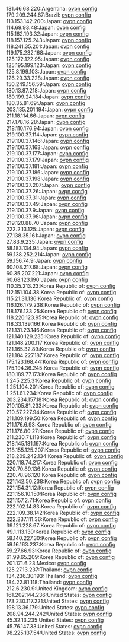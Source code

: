 181.46.68.220:Argentina: [ovpn config](vpn/181_46_68_220.ovpn)  
179.209.244.67:Brazil: [ovpn config](vpn/179_209_244_67.ovpn)  
113.153.142.200:Japan: [ovpn config](vpn/113_153_142_200.ovpn)  
114.69.93.48:Japan: [ovpn config](vpn/114_69_93_48.ovpn)  
115.162.193.32:Japan: [ovpn config](vpn/115_162_193_32.ovpn)  
118.157.125.243:Japan: [ovpn config](vpn/118_157_125_243.ovpn)  
118.241.35.201:Japan: [ovpn config](vpn/118_241_35_201.ovpn)  
119.175.232.168:Japan: [ovpn config](vpn/119_175_232_168.ovpn)  
125.172.122.95:Japan: [ovpn config](vpn/125_172_122_95.ovpn)  
125.195.199.123:Japan: [ovpn config](vpn/125_195_199_123.ovpn)  
125.8.199.103:Japan: [ovpn config](vpn/125_8_199_103.ovpn)  
126.29.33.228:Japan: [ovpn config](vpn/126_29_33_228.ovpn)  
150.249.156.59:Japan: [ovpn config](vpn/150_249_156_59.ovpn)  
180.13.87.218:Japan: [ovpn config](vpn/180_13_87_218.ovpn)  
180.199.24.184:Japan: [ovpn config](vpn/180_199_24_184.ovpn)  
180.35.81.69:Japan: [ovpn config](vpn/180_35_81_69.ovpn)  
203.135.201.194:Japan: [ovpn config](vpn/203_135_201_194.ovpn)  
211.18.114.66:Japan: [ovpn config](vpn/211_18_114_66.ovpn)  
217.178.16.28:Japan: [ovpn config](vpn/217_178_16_28.ovpn)  
218.110.176.94:Japan: [ovpn config](vpn/218_110_176_94.ovpn)  
219.100.37.114:Japan: [ovpn config](vpn/219_100_37_114.ovpn)  
219.100.37.146:Japan: [ovpn config](vpn/219_100_37_146.ovpn)  
219.100.37.163:Japan: [ovpn config](vpn/219_100_37_163.ovpn)  
219.100.37.177:Japan: [ovpn config](vpn/219_100_37_177.ovpn)  
219.100.37.179:Japan: [ovpn config](vpn/219_100_37_179.ovpn)  
219.100.37.181:Japan: [ovpn config](vpn/219_100_37_181.ovpn)  
219.100.37.186:Japan: [ovpn config](vpn/219_100_37_186.ovpn)  
219.100.37.198:Japan: [ovpn config](vpn/219_100_37_198.ovpn)  
219.100.37.207:Japan: [ovpn config](vpn/219_100_37_207.ovpn)  
219.100.37.26:Japan: [ovpn config](vpn/219_100_37_26.ovpn)  
219.100.37.31:Japan: [ovpn config](vpn/219_100_37_31.ovpn)  
219.100.37.49:Japan: [ovpn config](vpn/219_100_37_49.ovpn)  
219.100.37.9:Japan: [ovpn config](vpn/219_100_37_9.ovpn)  
219.100.37.98:Japan: [ovpn config](vpn/219_100_37_98.ovpn)  
219.120.88.70:Japan: [ovpn config](vpn/219_120_88_70.ovpn)  
222.2.13.125:Japan: [ovpn config](vpn/222_2_13_125.ovpn)  
27.138.35.161:Japan: [ovpn config](vpn/27_138_35_161.ovpn)  
27.83.9.235:Japan: [ovpn config](vpn/27_83_9_235.ovpn)  
58.183.134.94:Japan: [ovpn config](vpn/58_183_134_94.ovpn)  
59.138.252.214:Japan: [ovpn config](vpn/59_138_252_214.ovpn)  
59.156.74.9:Japan: [ovpn config](vpn/59_156_74_9.ovpn)  
60.108.217.68:Japan: [ovpn config](vpn/60_108_217_68.ovpn)  
60.35.207.221:Japan: [ovpn config](vpn/60_35_207_221.ovpn)  
60.68.123.190:Japan: [ovpn config](vpn/60_68_123_190.ovpn)  
110.35.213.23:Korea Republic of: [ovpn config](vpn/110_35_213_23.ovpn)  
112.151.104.38:Korea Republic of: [ovpn config](vpn/112_151_104_38.ovpn)  
115.21.31.136:Korea Republic of: [ovpn config](vpn/115_21_31_136.ovpn)  
116.126.179.238:Korea Republic of: [ovpn config](vpn/116_126_179_238.ovpn)  
118.176.133.25:Korea Republic of: [ovpn config](vpn/118_176_133_25.ovpn)  
118.220.123.95:Korea Republic of: [ovpn config](vpn/118_220_123_95.ovpn)  
118.33.139.166:Korea Republic of: [ovpn config](vpn/118_33_139_166.ovpn)  
121.131.23.146:Korea Republic of: [ovpn config](vpn/121_131_23_146.ovpn)  
121.140.129.235:Korea Republic of: [ovpn config](vpn/121_140_129_235.ovpn)  
121.148.200.117:Korea Republic of: [ovpn config](vpn/121_148_200_117.ovpn)  
121.165.32.89:Korea Republic of: [ovpn config](vpn/121_165_32_89.ovpn)  
121.184.227.187:Korea Republic of: [ovpn config](vpn/121_184_227_187.ovpn)  
175.123.168.44:Korea Republic of: [ovpn config](vpn/175_123_168_44.ovpn)  
175.194.36.245:Korea Republic of: [ovpn config](vpn/175_194_36_245.ovpn)  
180.189.77.173:Korea Republic of: [ovpn config](vpn/180_189_77_173.ovpn)  
1.245.225.3:Korea Republic of: [ovpn config](vpn/1_245_225_3.ovpn)  
1.251.104.201:Korea Republic of: [ovpn config](vpn/1_251_104_201.ovpn)  
1.251.61.234:Korea Republic of: [ovpn config](vpn/1_251_61_234.ovpn)  
203.234.157.18:Korea Republic of: [ovpn config](vpn/203_234_157_18.ovpn)  
210.105.81.233:Korea Republic of: [ovpn config](vpn/210_105_81_233.ovpn)  
210.57.227.94:Korea Republic of: [ovpn config](vpn/210_57_227_94.ovpn)  
211.109.199.50:Korea Republic of: [ovpn config](vpn/211_109_199_50.ovpn)  
211.176.6.93:Korea Republic of: [ovpn config](vpn/211_176_6_93.ovpn)  
211.176.80.27:Korea Republic of: [ovpn config](vpn/211_176_80_27.ovpn)  
211.230.71.118:Korea Republic of: [ovpn config](vpn/211_230_71_118.ovpn)  
218.145.181.197:Korea Republic of: [ovpn config](vpn/218_145_181_197.ovpn)  
218.155.125.207:Korea Republic of: [ovpn config](vpn/218_155_125_207.ovpn)  
218.209.242.134:Korea Republic of: [ovpn config](vpn/218_209_242_134.ovpn)  
220.118.74.217:Korea Republic of: [ovpn config](vpn/220_118_74_217.ovpn)  
220.70.89.136:Korea Republic of: [ovpn config](vpn/220_70_89_136.ovpn)  
220.78.96.120:Korea Republic of: [ovpn config](vpn/220_78_96_120.ovpn)  
221.142.50.238:Korea Republic of: [ovpn config](vpn/221_142_50_238.ovpn)  
221.154.31.12:Korea Republic of: [ovpn config](vpn/221_154_31_12.ovpn)  
221.156.10.150:Korea Republic of: [ovpn config](vpn/221_156_10_150.ovpn)  
221.157.2.71:Korea Republic of: [ovpn config](vpn/221_157_2_71.ovpn)  
222.102.14.83:Korea Republic of: [ovpn config](vpn/222_102_14_83.ovpn)  
222.109.38.142:Korea Republic of: [ovpn config](vpn/222_109_38_142.ovpn)  
222.237.111.36:Korea Republic of: [ovpn config](vpn/222_237_111_36.ovpn)  
39.121.228.67:Korea Republic of: [ovpn config](vpn/39_121_228_67.ovpn)  
49.1.113.130:Korea Republic of: [ovpn config](vpn/49_1_113_130.ovpn)  
58.140.227.30:Korea Republic of: [ovpn config](vpn/58_140_227_30.ovpn)  
59.16.163.237:Korea Republic of: [ovpn config](vpn/59_16_163_237.ovpn)  
59.27.66.93:Korea Republic of: [ovpn config](vpn/59_27_66_93.ovpn)  
61.99.65.209:Korea Republic of: [ovpn config](vpn/61_99_65_209.ovpn)  
201.171.6.23:Mexico: [ovpn config](vpn/201_171_6_23.ovpn)  
125.27.13.237:Thailand: [ovpn config](vpn/125_27_13_237.ovpn)  
134.236.30.193:Thailand: [ovpn config](vpn/134_236_30_193.ovpn)  
184.22.81.118:Thailand: [ovpn config](vpn/184_22_81_118.ovpn)  
212.6.230.9:United Kingdom: [ovpn config](vpn/212_6_230_9.ovpn)  
161.202.144.236:United States: [ovpn config](vpn/161_202_144_236.ovpn)  
173.230.117.221:United States: [ovpn config](vpn/173_230_117_221.ovpn)  
198.13.36.179:United States: [ovpn config](vpn/198_13_36_179.ovpn)  
208.94.244.242:United States: [ovpn config](vpn/208_94_244_242.ovpn)  
45.32.13.235:United States: [ovpn config](vpn/45_32_13_235.ovpn)  
45.76.147.33:United States: [ovpn config](vpn/45_76_147_33.ovpn)  
98.225.137.54:United States: [ovpn config](vpn/98_225_137_54.ovpn)  
